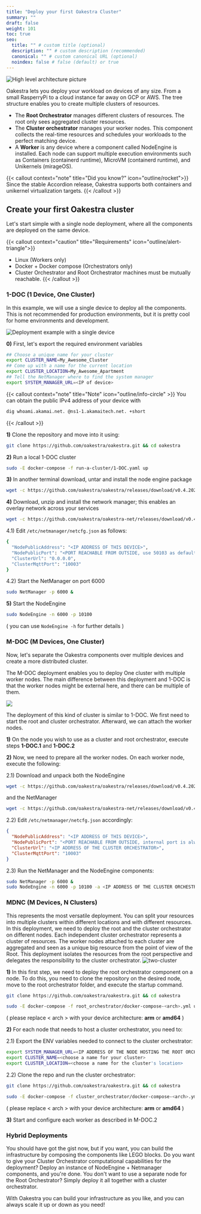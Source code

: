 ```yaml
---
title: "Deploy your first Oakestra Cluster"
summary: ""
draft: false
weight: 101
toc: true
seo:
  title: "" # custom title (optional)
  description: "" # custom description (recommended)
  canonical: "" # custom canonical URL (optional)
  noindex: false # false (default) or true
---
```


![High level architecture picture](highLevelArch.png)

Oakestra lets you deploy your workload on devices of any size. From a small RasperryPi to a cloud instance far away on GCP or AWS. The tree structure enables you to create multiple clusters of resources.

* The **Root Orchestrator** manages different clusters of resources. The root only sees aggregated cluster resources.
* The **Cluster orchestrator** manages your worker nodes. This component collects the real-time resources and schedules your workloads to the perfect matching device.
* A **Worker** is any device where a component called NodeEngine is installed. Each node can support multiple execution environments such as Containers (containerd runtime), MicroVM (containerd runtime), and Unikernels (mirageOS).

{{< callout context="note" title="Did you know?" icon="outline/rocket">}} Since the stable Accordion release, Oakestra supports both containers and unikernel virtualization targets. {{< /callout >}}

## Create your first Oakestra cluster

Let's start simple with a single node deployment, where all the components are deployed on the same device.

{{< callout context="caution" title="Requirements" icon="outline/alert-triangle">}}
- Linux (Workers only)
- Docker + Docker compose (Orchestrators only)
- Cluster Orchestrator and Root Orchestrator machines must be mutually reachable.
{{< /callout >}}

### 1-DOC (1 Device, One Cluster)

In this example, we will use a single device to deploy all the components. This is not recommended for production environments, but it is pretty cool for home environments and development.

![Deployment example with a single device](SingleNodeExample.png)

**0)** First, let's export the required environment variables

```bash
## Choose a unique name for your cluster
export CLUSTER_NAME=My_Awesome_Cluster
## Come up with a name for the current location
export CLUSTER_LOCATION=My_Awesome_Apartment
## Tell the NetManager where to find the system manager
export SYSTEM_MANAGER_URL=<IP of device>
```

{{< callout context="note" title="Note" icon="outline/info-circle" >}}
You can obtain the public IPv4 address of your device with

```bash
dig whoami.akamai.net. @ns1-1.akamaitech.net. +short
```

{{< /callout >}}

**1)** Clone the repository and move into it using:

```bash
git clone https://github.com/oakestra/oakestra.git && cd oakestra
```

**2)** Run a local 1-DOC cluster

```bash
sudo -E docker-compose -f run-a-cluster/1-DOC.yaml up
```


**3)** In another terminal download, untar and install the node engine package

```bash
wget -c https://github.com/oakestra/oakestra/releases/download/v0.4.202/NodeEngine_$(dpkg --print-architecture).tar.gz && tar -xzf NodeEngine_$(dpkg --print-architecture).tar.gz && chmod +x install.sh && mv NodeEngine NodeEngine_$(dpkg --print-architecture) && ./install.sh $(dpkg --print-architecture)
```

**4)** Download, unzip and install the network manager; this enables an overlay network across your services

```bash
wget -c https://github.com/oakestra/oakestra-net/releases/download/v0.4.202/NetManager_$(dpkg --print-architecture).tar.gz && tar -xzf NetManager_$(dpkg --print-architecture).tar.gz && chmod +x install.sh && ./install.sh $(dpkg --print-architecture)
```
<!-- ( please replace < arch > with your device architecture: **arm-7** or **amd64** ) -->

4.1) Edit `/etc/netmanager/netcfg.json` as follows:

```bash
{
  "NodePublicAddress": "<IP ADDRESS OF THIS DEVICE>",
  "NodePublicPort": "<PORT REACHABLE FROM OUTSIDE, use 50103 as default>",
  "ClusterUrl": "0.0.0.0",
  "ClusterMqttPort": "10003"
}
```
4.2) Start the NetManager on port 6000

```bash
sudo NetManager -p 6000 &
```

**5)** Start the NodeEngine

```bash
sudo NodeEngine -n 6000 -p 10100
```
( you can use `NodeEngine -h` for further details )


### M-DOC (M Devices, One Cluster)

Now, let's separate the Oakestra components over multiple devices and create a more distributed cluster.

The M-DOC deployment enables you to deploy One cluster with multiple worker nodes. The main difference between this deployment and 1-DOC is that the worker nodes might be external here, and there can be multiple of them.

![](1ClusterExample.png)

The deployment of this kind of cluster is similar to 1-DOC. We first need to start the root and cluster orchestrator. Afterward, we can attach the worker nodes.

**1)** On the node you wish to use as a cluster and root orchestrator, execute steps **1-DOC.1** and **1-DOC.2**

**2)** Now, we need to prepare all the worker nodes. On each worker node, execute the following:

2.1) Download and unpack both the NodeEngine

```bash
wget -c https://github.com/oakestra/oakestra/releases/download/v0.4.202/NodeEngine_$(dpkg --print-architecture).tar.gz && tar -xzf NodeEngine_$(dpkg --print-architecture).tar.gz && chmod +x install.sh && mv NodeEngine NodeEngine_$(dpkg --print-architecture) && ./install.sh $(dpkg --print-architecture)
```

and the NetManager

```bash
wget -c https://github.com/oakestra/oakestra-net/releases/download/v0.4.202/NetManager_$(dpkg --print-architecture).tar.gz && tar -xzf NetManager_$(dpkg --print-architecture).tar.gz && chmod +x install.sh && ./install.sh $(dpkg --print-architecture)
```

2.2) Edit `/etc/netmanager/netcfg.json` accordingly:

```json
{
  "NodePublicAddress": "<IP ADDRESS OF THIS DEVICE>",
  "NodePublicPort": "<PORT REACHABLE FROM OUTSIDE, internal port is always 50103>",
  "ClusterUrl": "<IP ADDRESS OF THE CLUSTER ORCHESTRATOR>",
  "ClusterMqttPort": "10003"
}
```
2.3) Run the NetManager and the NodeEngine components:

```bash
sudo NetManager -p 6000 &
sudo NodeEngine -n 6000 -p 10100 -a <IP ADDRESS OF THE CLUSTER ORCHESTRATOR>
```

### MDNC (M Devices, N Clusters)

This represents the most versatile deployment. You can split your resources into multiple clusters within different locations and with different resources. In this deployment, we need to deploy the root and the cluster orchestrator on different nodes. Each independent cluster orchestrator represents a cluster of resources. The worker nodes attached to each cluster are aggregated and seen as a unique big resource from the point of view of the Root. This deployment isolates the resources from the root perspective and delegates the responsibility to the cluster orchestrator.
![two-cluster](2ClusterExample.png)

**1)** In this first step, we need to deploy the root orchestrator component on a node. To do this, you need to clone the repository on the desired node, move to the root orchestrator folder, and execute the startup command.

```bash
git clone https://github.com/oakestra/oakestra.git && cd oakestra

sudo -E docker-compose -f root_orchestrator/docker-compose-<arch>.yml up
```
( please replace < arch > with your device architecture: **arm** or **amd64** )

**2)** For each node that needs to host a cluster orchestrator, you need to:

2.1) Export the ENV variables needed to connect to the cluster orchestrator:

```bash
export SYSTEM_MANAGER_URL=<IP ADDRESS OF THE NODE HOSTING THE ROOT ORCHESTRATOR>
export CLUSTER_NAME=<choose a name for your cluster>
export CLUSTER_LOCATION=<choose a name for the cluster's location>
```

2.2) Clone the repo and run the cluster orchestrator:

```bash
git clone https://github.com/oakestra/oakestra.git && cd oakestra

sudo -E docker-compose -f cluster_orchestrator/docker-compose-<arch>.yml up
```
( please replace < arch > with your device architecture: **arm** or **amd64** )

**3)** Start and configure each worker as described in M-DOC.2

### Hybrid Deployments

You should have got the gist now, but if you want, you can build the infrastructure by composing the components like LEGO blocks.
Do you want to give your Cluster Orchestrator computational capabilities for the deployment? Deploy an instance of NodeEngine + Netmanager components, and you're done. You don't want to use a separate node for the Root Orchestrator? Simply deploy it all together with a cluster orchestrator.

With Oakestra you can build your infrastructure as you like, and you can always scale it up or down as you need!
